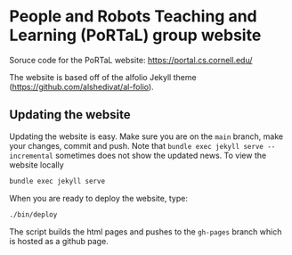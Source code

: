 # People and Robots Teaching and Learning (PoRTaL) group website 

Soruce code for the PoRTaL website: https://portal.cs.cornell.edu/

The website is based off of the alfolio Jekyll theme (https://github.com/alshedivat/al-folio). 

## Updating the website

Updating the website is easy. Make sure you are on the `main` branch, make your changes, commit and push. Note that `bundle exec jekyll serve --incremental` sometimes does not show the updated news. To view the website locally

``` bash
bundle exec jekyll serve
```

When you are ready to deploy the website, type:

``` bash
./bin/deploy
```

The script builds the html pages and pushes to the `gh-pages` branch which is hosted as a github page.
